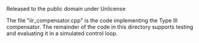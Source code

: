 Released to the public domain under Unlicense

The file "iir_compensator.cpp" is the code implementing the Type III compensator.  The remainder of the code in this directory supports testing and evaluating it in a simulated control loop.
